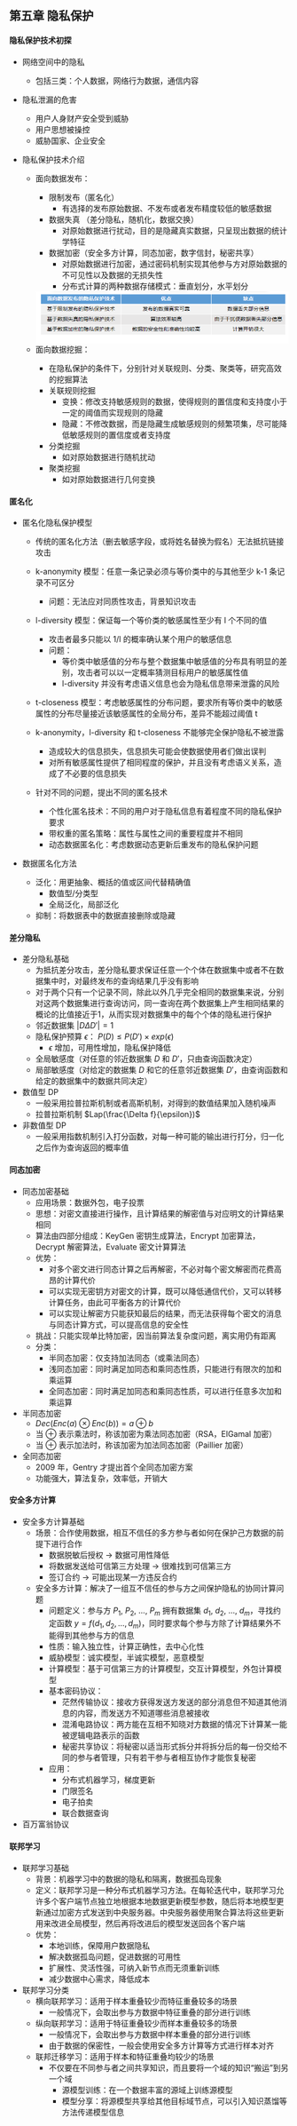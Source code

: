 ## 第五章 隐私保护

#### 隐私保护技术初探

- 网络空间中的隐私

  - 包括三类：个人数据，网络行为数据，通信内容

- 隐私泄漏的危害

  - 用户人身财产安全受到威胁
  - 用户思想被操控
  - 威胁国家、企业安全

- 隐私保护技术介绍

  - 面向数据发布：

    - 限制发布（匿名化）
      - 有选择的发布原始数据、不发布或者发布精度较低的敏感数据
    - 数据失真 （差分隐私，随机化，数据交换）
      - 对原始数据进行扰动，目的是隐藏真实数据，只呈现出数据的统计学特征
    - 数据加密（安全多方计算，同态加密，数字信封，秘密共享）
      - 对原始数据进行加密，通过密码机制实现其他参与方对原始数据的不可见性以及数据的无损失性
      - 分布式计算的两种数据存储模式：垂直划分，水平划分

    <img src="assets/image-20240608091006724.png" alt="image-20240608091006724" style="zoom:90%;" align="left"/>

  - 面向数据挖掘：

    - 在隐私保护的条件下，分别针对关联规则、分类、聚类等，研究高效的挖掘算法
    - 关联规则挖掘
      - 变换：修改支持敏感规则的数据，使得规则的置信度和支持度小于一定的阈值而实现规则的隐藏
      - 隐藏：不修改数据，而是隐藏生成敏感规则的频繁项集，尽可能降低敏感规则的置信度或者支持度
    - 分类挖掘
      - 如对原始数据进行随机扰动
    - 聚类挖掘
      - 如对原始数据进行几何变换

#### 匿名化

- 匿名化隐私保护模型

  - 传统的匿名化方法（删去敏感字段，或将姓名替换为假名）无法抵抗链接攻击
  - k-anonymity 模型：任意一条记录必须与等价类中的与其他至少 k-1 条记录不可区分
    - 问题：无法应对同质性攻击，背景知识攻击
  - l-diversity 模型：保证每一个等价类的敏感属性至少有 l 个不同的值
    - 攻击者最多只能以 1/l 的概率确认某个用户的敏感信息
    - 问题：
      - 等价类中敏感值的分布与整个数据集中敏感值的分布具有明显的差别，攻击者可以以一定概率猜测目标用户的敏感属性值
      - l-diversity 并没有考虑语义信息也会为隐私信息带来泄露的风险
  - t-closeness 模型：考虑敏感属性的分布问题，要求所有等价类中的敏感属性的分布尽量接近该敏感属性的全局分布，差异不能超过阈值 t

  - k-anonymity，l-diversity 和 t-closeness 不能够完全保护隐私不被泄露
    - 造成较大的信息损失，信息损失可能会使数据使用者们做出误判
    - 对所有敏感属性提供了相同程度的保护，并且没有考虑语义关系，造成了不必要的信息损失
  - 针对不同的问题，提出不同的匿名技术
    - 个性化匿名技术：不同的用户对于隐私信息有着程度不同的隐私保护要求
    - 带权重的匿名策略：属性与属性之间的重要程度并不相同
    - 动态数据匿名化：考虑数据动态更新后重发布的隐私保护问题

- 数据匿名化方法

  - 泛化：用更抽象、概括的值或区间代替精确值
    - 数值型/分类型
    - 全局泛化，局部泛化
  - 抑制：将数据表中的数据直接删除或隐藏

#### 差分隐私

- 差分隐私基础
  - 为抵抗差分攻击，差分隐私要求保证任意一个个体在数据集中或者不在数据集中时，对最终发布的查询结果几乎没有影响
  - 对于两个只有一个记录不同，除此以外几乎完全相同的数据集来说，分别对这两个数据集进行查询访问，同一查询在两个数据集上产生相同结果的概论的比值接近于1，从而实现对数据集中的每个个体的隐私进行保护
  - 邻近数据集 $|D\Delta D'| = 1$
  - 隐私保护预算 $\epsilon$： $P(D) \le P(D') \times exp(\epsilon)$
    - $\epsilon$ 增加，可用性增加，隐私保护降低
  - 全局敏感度（对任意的邻近数据集 $D$ 和 $D'$，只由查询函数决定）
  - 局部敏感度（对给定的数据集 $D$ 和它的任意邻近数据集 $D'$，由查询函数和给定的数据集中的数据共同决定）
- 数值型 DP
  - 一般采用拉普拉斯机制或者高斯机制，对得到的数值结果加入随机噪声
  - 拉普拉斯机制 $Lap(\frac{\Delta f}{\epsilon})$
- 非数值型 DP
  - 一般采用指数机制引入打分函数，对每一种可能的输出进行打分，归一化之后作为查询返回的概率值

#### 同态加密

- 同态加密基础
  - 应用场景：数据外包，电子投票
  - 思想：对密文直接进行操作，且计算结果的解密值与对应明文的计算结果相同
  - 算法由四部分组成：KeyGen 密钥生成算法，Encrypt 加密算法，Decrypt 解密算法，Evaluate 密文计算算法
  - 优势：
    - 对多个密文进行同态计算之后再解密，不必对每个密文解密而花费高昂的计算代价
    - 可以实现无密钥方对密文的计算，既可以降低通信代价，又可以转移计算任务，由此可平衡各方的计算代价
    - 可以实现让解密方只能获知最后的结果，而无法获得每个密文的消息与同态计算方式，可以提高信息的安全性
  - 挑战：只能实现单比特加密，因当前算法复杂度问题，离实用仍有距离
  - 分类：
    - 半同态加密：仅支持加法同态（或乘法同态）
    - 浅同态加密：同时满足加同态和乘同态性质，只能进行有限次的加和乘运算
    - 全同态加密：同时满足加同态和乘同态性质，可以进行任意多次加和乘运算
- 半同态加密
  - $Dec(Enc(a)⊗Enc(b))=a⊕b$
  - 当 $⊕$ 表示乘法时，称该加密为乘法同态加密（RSA，ElGamal 加密）
  - 当 $⊕$ 表示加法时，称该加密为加法同态加密（Paillier 加密）
- 全同态加密
  - 2009 年，Gentry 才提出首个全同态加密方案
  - 功能强大，算法复杂，效率低，开销大

#### 安全多方计算

- 安全多方计算基础
  - 场景：合作使用数据，相互不信任的多方参与者如何在保护己方数据的前提下进行合作
    - 数据脱敏后授权 $\to$ 数据可用性降低
    - 将数据发送给可信第三方处理 $\to$ 很难找到可信第三方
    - 签订合约 $\to$ 可能出现某一方违反合约
  - 安全多方计算：解决了一组互不信任的参与方之间保护隐私的协同计算问题
    - 问题定义：参与方 $P_1$, $P_2$, ..., $P_m$ 拥有数据集 $d_1$, $d_2$, ..., $d_m$，寻找约定函数 $y=f(d_1,d_2,...,d_m)$，同时要求每个参与方除了计算结果外不能得到其他参与方的信息
    - 性质：输入独立性，计算正确性，去中心化性
    - 威胁模型：诚实模型，半诚实模型，恶意模型
    - 计算模型：基于可信第三方的计算模型，交互计算模型，外包计算模型
    - 基本密码协议：
      - 茫然传输协议：接收方获得发送方发送的部分消息但不知道其他消息的内容，而发送方不知道哪些消息被接收
      - 混淆电路协议：两方能在互相不知晓对方数据的情况下计算某一能被逻辑电路表示的函数
      - 秘密共享协议：将秘密以适当形式拆分并将拆分后的每一份交给不同的参与者管理，只有若干参与者相互协作才能恢复秘密
    - 应用：
      - 分布式机器学习，梯度更新
      - 门限签名
      - 电子拍卖
      - 联合数据查询
- 百万富翁协议

#### 联邦学习

- 联邦学习基础
  - 背景：机器学习中的数据的隐私和隔离，数据孤岛现象
  - 定义：联邦学习是一种分布式机器学习方法。在每轮迭代中，联邦学习允许多个客户端节点独立地根据本地数据更新模型参数，随后将本地模型更新通过加密方式发送到中央服务器。中央服务器使用聚合算法将这些更新用来改进全局模型，然后再将改进后的模型发送回各个客户端
  - 优势：
    - 本地训练，保障用户数据隐私
    - 解决数据孤岛问题，促进数据的可用性
    - 扩展性、灵活性强，可纳入新节点而无须重新训练
    - 减少数据中心需求，降低成本
- 联邦学习分类
  - 横向联邦学习：适用于样本重叠较少而特征重叠较多的场景
    - 一般情况下，会取出参与方数据中特征重叠的部分进行训练
  - 纵向联邦学习：适用于特征重叠较少而样本重叠较多的场景
    - 一般情况下，会取出参与方数据中样本重叠的部分进行训练
    - 由于数据的保密性，一般会使用安全多方计算等方式进行样本对齐
  - 联邦迁移学习：适用于样本和特征重叠均较少的场景
    - 不仅要在不同参与者之间共享知识，而且要将一个域的知识“搬运”到另一个域
      - 源模型训练：在一个数据丰富的源域上训练源模型
      - 模型分享：将源模型共享给其他目标域节点，可以引入知识蒸馏等方法传递模型信息